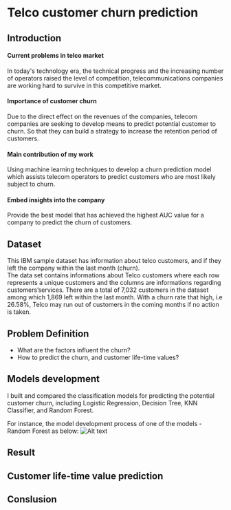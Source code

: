# Telco customer churn prediction

## Introduction 

#### Current problems in telco market
In today's technology era, the technical progress and the increasing number of operators raised the level of competition, 
telecommunications companies are working hard to survive in this competitive market.

#### Importance of customer churn
Due to the direct effect on the revenues of the companies, telecom companies are seeking to develop means to predict potential customer to churn. So that they can build a strategy to increase the retention period of customers.

#### Main contribution of my work
Using machine learning techniques to develop a churn prediction model which assists telecom operators to predict customers who are most likely subject to churn.

#### Embed insights into the company
Provide the best model that has achieved the highest AUC value for a company to predict the churn of customers.

## Dataset

This IBM sample dataset has information about telco customers, and if they left the company within the last month (churn).  
The data set contains informations about Telco customers where each row represents a unique customers and the columns are informations regarding customers’services.
There are a total of 7,032 customers in the dataset among which 1,869 left within the last month.
With a churn rate that high, i.e 26.58%, Telco may run out of customers in the coming months if no action is taken.

## Problem Definition

- What are the factors influent the churn?
- How to predict the churn, and customer life-time values?

## Models development  

I built and compared the classification models for predicting the potential customer churn, including Logistic Regression, Decision Tree, KNN Classifier, and Random Forest.

For instance, the model development process of one of the models - Random Forest as below:
![Alt text](https://github.com/miayuxin/machine-learning-project/blob/master/Telco%20customer%20churn%20prediction/Image/rf_process.png)

## Result 





## Customer life-time value prediction




## Conslusion 
